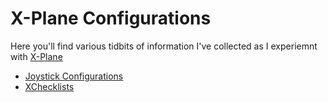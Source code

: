 # X-Plane Configurations

Here you'll find various tidbits of information I've collected as I experiemnt with [X-Plane](https://www.x-plane.com/)

- [Joystick Configurations](./joystick-configurations/)
- [XChecklists](./xchecklists/)
